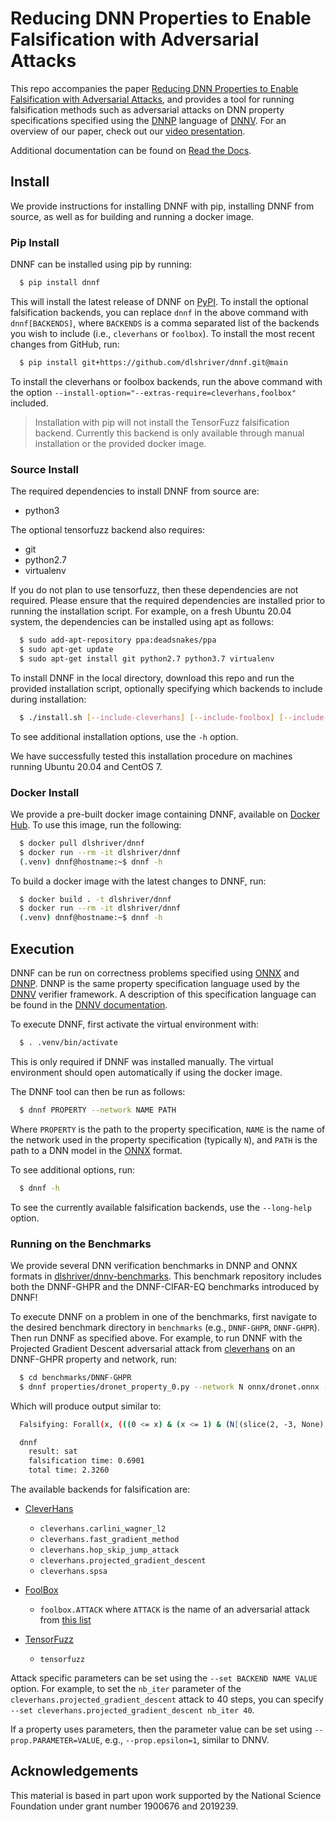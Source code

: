 # Reducing DNN Properties to Enable Falsification with Adversarial Attacks

This repo accompanies the paper [Reducing DNN Properties to Enable Falsification with Adversarial Attacks](https://davidshriver.me/files/publications/ICSE21-DNNF.pdf), and provides a tool for running falsification methods such as adversarial attacks on DNN property specifications specified using the [DNNP](https://dnnv.readthedocs.io/en/latest/usage/specifying_properties.html) language of [DNNV](https://github.com/dlshriver/DNNV). For an overview of our paper, check out our [video presentation](https://youtu.be/hcQFYUFwp_U).

Additional documentation can be found on [Read the Docs](https://dnnf.readthedocs.io/).

## Install

We provide instructions for installing DNNF with pip, installing DNNF from source, as well as for building and running a docker image.

### Pip Install

DNNF can be installed using pip by running:

```bash
  $ pip install dnnf
```

This will install the latest release of DNNF on [PyPI](https://pypi.org/project/dnnf/).
To install the optional falsification backends, you can replace `dnnf` in the above command with `dnnf[BACKENDS]`, 
where `BACKENDS` is a comma separated list of the backends you wish to include (i.e., `cleverhans` or `foolbox`).
To install the most recent changes from GitHub, run:

```bash
  $ pip install git+https://github.com/dlshriver/dnnf.git@main
```

To install the cleverhans or foolbox backends, run the above command with the option `--install-option="--extras-require=cleverhans,foolbox"` included.

> Installation with pip will not install the TensorFuzz falsification backend. Currently this backend is only available through manual installation or the provided docker image.

### Source Install

The required dependencies to install DNNF from source are:

- python3

The optional tensorfuzz backend also requires:

- git
- python2.7
- virtualenv

If you do not plan to use tensorfuzz, then these dependencies are not required.
Please ensure that the required dependencies are installed prior to running the installation script.
For example, on a fresh Ubuntu 20.04 system, the dependencies can be installed using apt as follows:

```bash
  $ sudo add-apt-repository ppa:deadsnakes/ppa
  $ sudo apt-get update
  $ sudo apt-get install git python2.7 python3.7 virtualenv
```

To install DNNF in the local directory, download this repo and run the provided installation script,
optionally specifying which backends to include during installation:

```bash
  $ ./install.sh [--include-cleverhans] [--include-foolbox] [--include-tensorfuzz]
```

To see additional installation options, use the `-h` option.

We have successfully tested this installation procedure on machines running Ubuntu 20.04 and CentOS 7.

### Docker Install

We provide a pre-built docker image containing DNNF, available on [Docker Hub](https://hub.docker.com/r/dlshriver/dnnf). To use this image, run the following:

```bash
  $ docker pull dlshriver/dnnf
  $ docker run --rm -it dlshriver/dnnf
  (.venv) dnnf@hostname:~$ dnnf -h
```

To build a docker image with the latest changes to DNNF, run:

```bash
  $ docker build . -t dlshriver/dnnf
  $ docker run --rm -it dlshriver/dnnf
  (.venv) dnnf@hostname:~$ dnnf -h
```

## Execution

DNNF can be run on correctness problems specified using [ONNX](https://onnx.ai) and [DNNP](https://docs.dnnv.org/en/stable/dnnp/introduction.html). 
DNNP is the same property specification language used by the [DNNV](https://github.com/dlshriver/dnnv) verifier framework. 
A description of this specification language can be found in the [DNNV documentation](https://docs.dnnv.org/en/stable/dnnp/introduction.html).

To execute DNNF, first activate the virtual environment with:

```bash
  $ . .venv/bin/activate
```

This is only required if DNNF was installed manually. The virtual environment should open automatically if using the docker image.

The DNNF tool can then be run as follows:

```bash
  $ dnnf PROPERTY --network NAME PATH
```

Where `PROPERTY` is the path to the property specification, `NAME` is the name of the network used in the property specification (typically `N`), and `PATH` is the path to a DNN model in the [ONNX](https://onnx.ai) format.

To see additional options, run:

```bash
  $ dnnf -h
```

To see the currently available falsification backends, use the `--long-help` option.


### Running on the Benchmarks

We provide several DNN verification benchmarks in DNNP and ONNX formats in [dlshriver/dnnv-benchmarks](https://github.com/dlshriver/dnnv-benchmarks). 
This benchmark repository includes both the DNNF-GHPR and the DNNF-CIFAR-EQ benchmarks introduced by DNNF!

To execute DNNF on a problem in one of the benchmarks, 
first navigate to the desired benchmark directory in `benchmarks` (e.g., `DNNF-GHPR`, `DNNF-GHPR`). 
Then run DNNF as specified above. 
For example, to run DNNF with the Projected Gradient Descent adversarial attack from [cleverhans](https://github.com/tensorflow/cleverhans) on an DNNF-GHPR property and network,
run:

```bash
  $ cd benchmarks/DNNF-GHPR
  $ dnnf properties/dronet_property_0.py --network N onnx/dronet.onnx --backend cleverhans.projected_gradient_descent
```

Which will produce output similar to:

```bash
  Falsifying: Forall(x, (((0 <= x) & (x <= 1) & (N[(slice(2, -3, None), 1)](x) <= -2.1972245773362196)) ==> ((-0.08726646259971647 <= N[(slice(2, -1, None), 0)](x)) & (N[(slice(2, -1, None), 0)](x) <= 0.08726646259971647))))

  dnnf
    result: sat
    falsification time: 0.6901
    total time: 2.3260
```

The available backends for falsification are:

  - [CleverHans](https://github.com/tensorflow/cleverhans)
    
    - `cleverhans.carlini_wagner_l2`
    - `cleverhans.fast_gradient_method`
    - `cleverhans.hop_skip_jump_attack`
    - `cleverhans.projected_gradient_descent`
    - `cleverhans.spsa`

  - [FoolBox](https://github.com/bethgelab/foolbox)

    - `foolbox.ATTACK` where `ATTACK` is the name of an adversarial attack from 
      [this list](https://foolbox.readthedocs.io/en/stable/modules/attacks.html#module-foolbox.attacks)

  - [TensorFuzz](https://github.com/brain-research/tensorfuzz)

    - ``tensorfuzz``

Attack specific parameters can be set using the `--set BACKEND NAME VALUE` option.
For example, to set the `nb_iter` parameter of the `cleverhans.projected_gradient_descent` attack to 40 steps,
you can specify `--set cleverhans.projected_gradient_descent nb_iter 40`.

If a property uses parameters, then the parameter value can be set using `--prop.PARAMETER=VALUE`, 
e.g., `--prop.epsilon=1`, similar to DNNV.


## Acknowledgements

This material is based in part upon work supported by the National Science Foundation under grant number 1900676 and 2019239.
